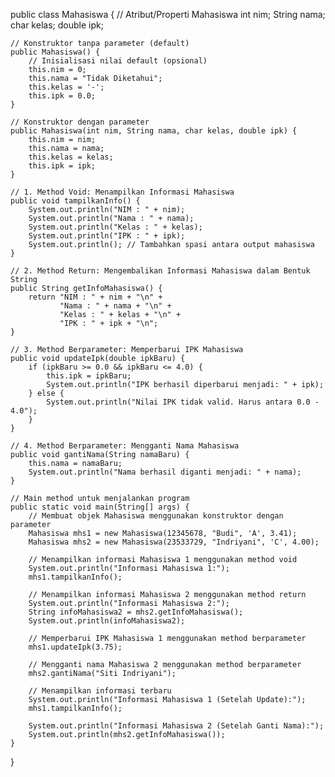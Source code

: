 public class Mahasiswa {
    // Atribut/Properti Mahasiswa
    int nim;
    String nama;
    char kelas;
    double ipk;

    // Konstruktor tanpa parameter (default)
    public Mahasiswa() {
        // Inisialisasi nilai default (opsional)
        this.nim = 0;
        this.nama = "Tidak Diketahui";
        this.kelas = '-';
        this.ipk = 0.0;
    }

    // Konstruktor dengan parameter
    public Mahasiswa(int nim, String nama, char kelas, double ipk) {
        this.nim = nim;
        this.nama = nama;
        this.kelas = kelas;
        this.ipk = ipk;
    }

    // 1. Method Void: Menampilkan Informasi Mahasiswa
    public void tampilkanInfo() {
        System.out.println("NIM : " + nim);
        System.out.println("Nama : " + nama);
        System.out.println("Kelas : " + kelas);
        System.out.println("IPK : " + ipk);
        System.out.println(); // Tambahkan spasi antara output mahasiswa
    }

    // 2. Method Return: Mengembalikan Informasi Mahasiswa dalam Bentuk String
    public String getInfoMahasiswa() {
        return "NIM : " + nim + "\n" +
               "Nama : " + nama + "\n" +
               "Kelas : " + kelas + "\n" +
               "IPK : " + ipk + "\n";
    }

    // 3. Method Berparameter: Memperbarui IPK Mahasiswa
    public void updateIpk(double ipkBaru) {
        if (ipkBaru >= 0.0 && ipkBaru <= 4.0) {
            this.ipk = ipkBaru;
            System.out.println("IPK berhasil diperbarui menjadi: " + ipk);
        } else {
            System.out.println("Nilai IPK tidak valid. Harus antara 0.0 - 4.0");
        }
    }

    // 4. Method Berparameter: Mengganti Nama Mahasiswa
    public void gantiNama(String namaBaru) {
        this.nama = namaBaru;
        System.out.println("Nama berhasil diganti menjadi: " + nama);
    }

    // Main method untuk menjalankan program
    public static void main(String[] args) {
        // Membuat objek Mahasiswa menggunakan konstruktor dengan parameter
        Mahasiswa mhs1 = new Mahasiswa(12345678, "Budi", 'A', 3.41);
        Mahasiswa mhs2 = new Mahasiswa(23533729, "Indriyani", 'C', 4.00);

        // Menampilkan informasi Mahasiswa 1 menggunakan method void
        System.out.println("Informasi Mahasiswa 1:");
        mhs1.tampilkanInfo();

        // Menampilkan informasi Mahasiswa 2 menggunakan method return
        System.out.println("Informasi Mahasiswa 2:");
        String infoMahasiswa2 = mhs2.getInfoMahasiswa();
        System.out.println(infoMahasiswa2);

        // Memperbarui IPK Mahasiswa 1 menggunakan method berparameter
        mhs1.updateIpk(3.75);

        // Mengganti nama Mahasiswa 2 menggunakan method berparameter
        mhs2.gantiNama("Siti Indriyani");

        // Menampilkan informasi terbaru
        System.out.println("Informasi Mahasiswa 1 (Setelah Update):");
        mhs1.tampilkanInfo();

        System.out.println("Informasi Mahasiswa 2 (Setelah Ganti Nama):");
        System.out.println(mhs2.getInfoMahasiswa());
    }
}
